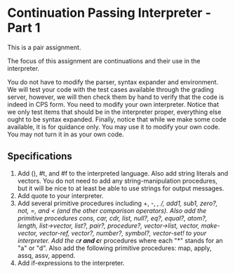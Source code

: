 # Continuation Passing Interpreter - Part 1

This is a pair assignment.

The focus of this assignment are continuations and their use in the interpreter.

You do not have to modify the parser, syntax expander and environment. We will test your code with the test cases available through the grading server, however, we will then check them by hand to verify that the code is indeed in CPS form. You need to modify your own interpreter. Notice that we only test items that should be in the interpreter proper, everything else ought to be syntax expanded. Finally, notice that while we make some code available, it is for quidance only. You may use it to modify your own code. You may not turn it in as your own code.

## Specifications

1. Add (), #t, and #f to the interpreted language. Also add string literals and vectors. You do not need to add any string-manipulation procedures, but it will be nice to at least be able to use strings for output messages.
2. Add quote to your interpreter.
3. Add several primitive procedures including +, -, *, /, add1, sub1, zero?, not, =, and < (and the other comparison operators). Also add the primitive procedures cons, car, cdr, list, null?, eq?, equal?, atom?, length, list->vector, list?, pair?, procedure?, vector->list, vector, make-vector, vector-ref, vector?, number?, symbol?, vector-set! to your interpreter. Add the c**r and c***r procedures where each "*" stands for an "a" or "d". Also add the following primitive procedures: map, apply, assq, assv, append.
4. Add if-expressions to the interpreter.
